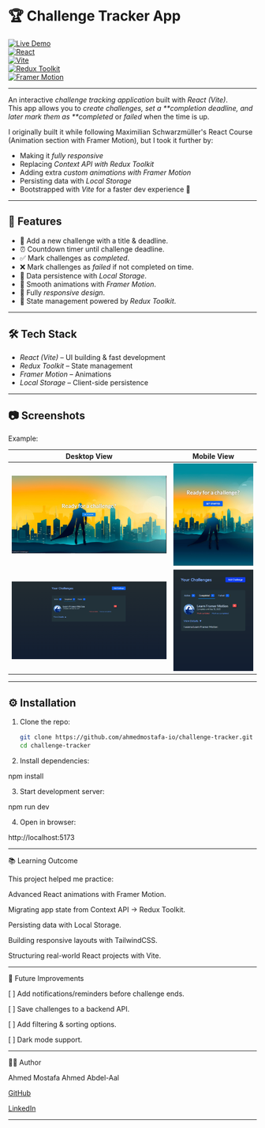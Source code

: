 # 🏆 Challenge Tracker App

[![Live Demo](https://img.shields.io/badge/Live_Demo-000?style=for-the-badge&logo=vercel&logoColor=white)](https://challenge-tracker-app-eta.vercel.app/)  
[![React](https://img.shields.io/badge/React-20232A?style=for-the-badge&logo=react&logoColor=61DAFB)](https://react.dev/)  
[![Vite](https://img.shields.io/badge/Vite-646CFF?style=for-the-badge&logo=vite&logoColor=FFD62E)](https://vitejs.dev/)  
[![Redux Toolkit](https://img.shields.io/badge/Redux_Toolkit-593D88?style=for-the-badge&logo=redux&logoColor=white)](https://redux-toolkit.js.org/)  
[![Framer Motion](https://img.shields.io/badge/Framer_Motion-0055FF?style=for-the-badge&logo=framer&logoColor=white)](https://www.framer.com/motion/)

---

An interactive _challenge tracking application_ built with _React (Vite)_.  
This app allows you to _create challenges, set a **completion deadline, and later mark them as **completed_ or _failed_ when the time is up.

I originally built it while following Maximilian Schwarzmüller's React Course (Animation section with Framer Motion), but I took it further by:

- Making it _fully responsive_
- Replacing _Context API with Redux Toolkit_
- Adding extra _custom animations with Framer Motion_
- Persisting data with _Local Storage_
- Bootstrapped with _Vite_ for a faster dev experience 🚀

---

## 🚀 Features

- 📌 Add a new challenge with a title & deadline.
- ⏰ Countdown timer until challenge deadline.
- ✅ Mark challenges as _completed_.
- ❌ Mark challenges as _failed_ if not completed on time.
- 💾 Data persistence with _Local Storage_.
- 🎨 Smooth animations with _Framer Motion_.
- 📱 Fully _responsive design_.
- 🔄 State management powered by _Redux Toolkit_.

---

## 🛠 Tech Stack

- _React (Vite)_ – UI building & fast development
- _Redux Toolkit_ – State management
- _Framer Motion_ – Animations
- _Local Storage_ – Client-side persistence

---

## 📷 Screenshots

Example:

| Desktop View                                  | Mobile View                                        |
| --------------------------------------------- | -------------------------------------------------- |
| ![Desktop Screenshot](./public/header.png)    | ![Mobile Screenshot](./public/mobileHeader.png)    |
| ![Desktop Screenshot](./public/challenge.png) | ![Mobile Screenshot](./public/mobileChallenge.png) |

---

## ⚙ Installation

1. Clone the repo:

   ```bash
   git clone https://github.com/ahmedmostafa-io/challenge-tracker.git
   cd challenge-tracker

   ```

2. Install dependencies:

npm install

3. Start development server:

npm run dev

4. Open in browser:

http://localhost:5173

---

📚 Learning Outcome

This project helped me practice:

Advanced React animations with Framer Motion.

Migrating app state from Context API → Redux Toolkit.

Persisting data with Local Storage.

Building responsive layouts with TailwindCSS.

Structuring real-world React projects with Vite.

---

🔮 Future Improvements

[ ] Add notifications/reminders before challenge ends.

[ ] Save challenges to a backend API.

[ ] Add filtering & sorting options.

[ ] Dark mode support.

---

👨‍💻 Author

Ahmed Mostafa Ahmed Abdel-Aal

[GitHub](https://github.com/ahmedmostafa-io)

[LinkedIn](https://www.linkedin.com/in/ahmed-mostafa-582378373/)

---
